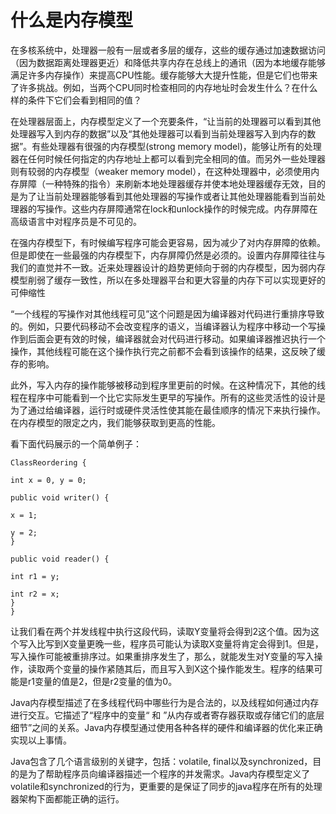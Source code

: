 # 什么是内存模型

在多核系统中，处理器一般有一层或者多层的缓存，这些的缓存通过加速数据访问（因为数据距离处理器更近）和降低共享内存在总线上的通讯（因为本地缓存能够满足许多内存操作）来提高CPU性能。缓存能够大大提升性能，但是它们也带来了许多挑战。例如，当两个CPU同时检查相同的内存地址时会发生什么？在什么样的条件下它们会看到相同的值？


在处理器层面上，内存模型定义了一个充要条件，“让当前的处理器可以看到其他处理器写入到内存的数据”以及“其他处理器可以看到当前处理器写入到内存的数据”。有些处理器有很强的内存模型(strong memory model)，能够让所有的处理器在任何时候任何指定的内存地址上都可以看到完全相同的值。而另外一些处理器则有较弱的内存模型（weaker memory model），在这种处理器中，必须使用内存屏障（一种特殊的指令）来刷新本地处理器缓存并使本地处理器缓存无效，目的是为了让当前处理器能够看到其他处理器的写操作或者让其他处理器能看到当前处理器的写操作。这些内存屏障通常在lock和unlock操作的时候完成。内存屏障在高级语言中对程序员是不可见的。

在强内存模型下，有时候编写程序可能会更容易，因为减少了对内存屏障的依赖。但是即使在一些最强的内存模型下，内存屏障仍然是必须的。设置内存屏障往往与我们的直觉并不一致。近来处理器设计的趋势更倾向于弱的内存模型，因为弱内存模型削弱了缓存一致性，所以在多处理器平台和更大容量的内存下可以实现更好的可伸缩性

“一个线程的写操作对其他线程可见”这个问题是因为编译器对代码进行重排序导致的。例如，只要代码移动不会改变程序的语义，当编译器认为程序中移动一个写操作到后面会更有效的时候，编译器就会对代码进行移动。如果编译器推迟执行一个操作，其他线程可能在这个操作执行完之前都不会看到该操作的结果，这反映了缓存的影响。

此外，写入内存的操作能够被移动到程序里更前的时候。在这种情况下，其他的线程在程序中可能看到一个比它实际发生更早的写操作。所有的这些灵活性的设计是为了通过给编译器，运行时或硬件灵活性使其能在最佳顺序的情况下来执行操作。在内存模型的限定之内，我们能够获取到更高的性能。

看下面代码展示的一个简单例子：

```
ClassReordering {

int x = 0, y = 0;

public void writer() {

x = 1;

y = 2;
}

public void reader() {

int r1 = y;

int r2 = x;
}
}
```
让我们看在两个并发线程中执行这段代码，读取Y变量将会得到2这个值。因为这个写入比写到X变量更晚一些，程序员可能认为读取X变量将肯定会得到1。但是，写入操作可能被重排序过。如果重排序发生了，那么，就能发生对Y变量的写入操作，读取两个变量的操作紧随其后，而且写入到X这个操作能发生。程序的结果可能是r1变量的值是2，但是r2变量的值为0。

Java内存模型描述了在多线程代码中哪些行为是合法的，以及线程如何通过内存进行交互。它描述了“程序中的变量“ 和 ”从内存或者寄存器获取或存储它们的底层细节”之间的关系。Java内存模型通过使用各种各样的硬件和编译器的优化来正确实现以上事情。

Java包含了几个语言级别的关键字，包括：volatile, final以及synchronized，目的是为了帮助程序员向编译器描述一个程序的并发需求。Java内存模型定义了volatile和synchronized的行为，更重要的是保证了同步的java程序在所有的处理器架构下面都能正确的运行。


